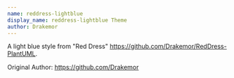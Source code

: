 ```yaml
---
name: reddress-lightblue
display_name: reddress-lightblue Theme
author: Drakemor
---
```

A light blue style from "Red Dress" https://github.com/Drakemor/RedDress-PlantUML.

Original Author: https://github.com/Drakemor
